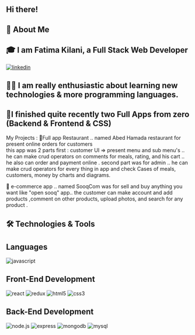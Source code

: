 Hi there! 
-----
🚀 About Me
-----

🎓 I am Fatima Kilani, a Full Stack Web Developer
-----
<a href="https://www.linkedin.com/in/eng-fatima-kilani-978a99ab/">![linkedin](https://img.shields.io/badge/LinkedIn-3498DB?style=for-the-badge&logo=LinkedIn&logoColor=white)  </a>

👨‍💻 I am really enthusiastic about learning new technologies & more programming languages.
-----

📝I finished quite recently two Full Apps from zero (Backend & Frontend & CSS) 
-----

My Projects :
🍕Full app Restaurant .. named Abed Hamada restaurant for present online orders for customers  
this app was 2 parts
first : customer UI => present menu and sub menu's .. he can make crud operators on comments for meals, rating, and his cart .. he also can order and payment online .
second part was for admin .. he can make crud operators for every thing in app and check Cases of meals, customers, money by charts and diagrams.

🛒 e-commerce app .. named SooqCom was for sell and buy anything you want like "open sooq" app.. the customer can make account and add products ,comment on other products, upload photos, and search for any product . 

🛠️ Technologies & Tools 
-----
Languages
-----
![javascript](https://img.shields.io/badge/JavaScript-000000?style=for-the-badge&logo=JavaScript&logoColor=white)

Front-End Development
-----
![react](https://img.shields.io/badge/React-grey?style=for-the-badge&logo=React&logoColor=blue)
![redux](https://img.shields.io/badge/redux-grey?style=for-the-badge&logo=redux&logoColor=blue)
![html5](https://img.shields.io/badge/html5-grey?style=for-the-badge&logo=redux&logoColor=white)
![css3](https://img.shields.io/badge/css3-grey?style=for-the-badge&logo=css3&logoColor=white)



Back-End Development
-----
![node.js](https://img.shields.io/badge/node.js-grey?style=for-the-badge&logo=node.js&logoColor=green)
![express](https://img.shields.io/badge/express-grey?style=for-the-badge&logo=express&logoColor=white)
![mongodb](https://img.shields.io/badge/mongodb-grey?style=for-the-badge&logo=mongodb&logoColor=green)
![mysql](https://img.shields.io/badge/mysql-grey?style=for-the-badge&logo=mysql&logoColor=blue)

